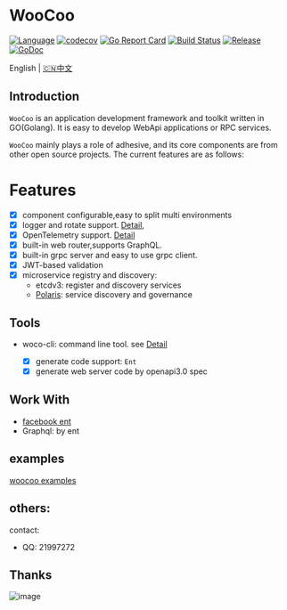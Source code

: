 # WooCoo

[![Language](https://img.shields.io/badge/Language-Go-blue.svg)](https://golang.org/)
[![codecov](https://codecov.io/gh/tsingsun/woocoo/branch/master/graph/badge.svg)](https://codecov.io/gh/tsingsun/woocoo)
[![Go Report Card](https://goreportcard.com/badge/github.com/tsingsun/woocoo)](https://goreportcard.com/report/github.com/tsingsun/woocoo)
[![Build Status](https://github.com/tsingsun/woocoo/actions/workflows/gotest.yml/badge.svg?branch=master)](https://github.com/tsingsun/woocoo/actions?query=branch%3Amaster)
[![Release](https://img.shields.io/github/release/tsingsun/woocoo.svg?style=flat-square)](https://github.com/tsingsun/woocoo/releases)
[![GoDoc](https://pkg.go.dev/badge/github.com/tsingsun/woocoo?status.svg)](https://pkg.go.dev/github.com/tsingsun/woocoo?tab=doc)

English | [🇨🇳中文](docs/README_zh.md)

## Introduction

`WooCoo` is an application development framework and toolkit written in GO(Golang). It is easy to develop WebApi applications or RPC services.

`WooCoo` mainly plays a role of adhesive, and its core components are from other open source projects. 
The current features are as follows:

# Features
- [x] component configurable,easy to split multi environments
- [x] logger and rotate support. [Detail](docs/logger.md),
- [x] OpenTelemetry support. [Detail](docs/otel.md)
- [x] built-in web router,supports GraphQL.
- [x] built-in grpc server and easy to use grpc client.
- [x] JWT-based validation
- [x] microservice registry and discovery: 
  - etcdv3: register and discovery services 
  - [Polaris](https://github.com/polarismesh/polaris): service discovery and governance

## Tools

- woco-cli: command line tool. see [Detail](./cmd/woco/README.md)

  - [x] generate code support: `Ent`
  - [x] generate web server code by openapi3.0 spec

## Work With

- [facebook ent](https://github.com/ent/ent)
- Graphql: by ent

## examples

[woocoo examples](https://github.com/tsingsun/woocoo-example)

## others:

contact:
- QQ: 21997272

## Thanks

![image](https://resources.jetbrains.com/storage/products/company/brand/logos/jb_beam.svg)
